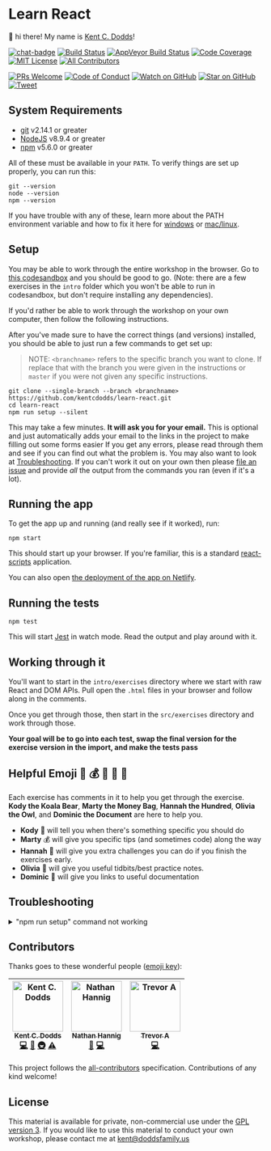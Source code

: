 # Learn React

👋 hi there! My name is [Kent C. Dodds](https://kentcdodds.com)!

[![chat-badge][chat-badge]][chat]
[![Build Status][build-badge]][build]
[![AppVeyor Build Status][win-build-badge]][win-build]
[![Code Coverage][coverage-badge]][coverage]
[![MIT License][license-badge]][license]
[![All Contributors](https://img.shields.io/badge/all_contributors-3-orange.svg?style=flat-square)](#contributors)

[![PRs Welcome][prs-badge]][prs]
[![Code of Conduct][coc-badge]][coc]
[![Watch on GitHub][github-watch-badge]][github-watch]
[![Star on GitHub][github-star-badge]][github-star]
[![Tweet][twitter-badge]][twitter]

## System Requirements

- [git][git] v2.14.1 or greater
- [NodeJS][node] v8.9.4 or greater
- [npm][npm] v5.6.0 or greater

All of these must be available in your `PATH`. To verify things are set up
properly, you can run this:

```
git --version
node --version
npm --version
```

If you have trouble with any of these, learn more about the PATH environment
variable and how to fix it here for [windows][win-path] or
[mac/linux][mac-path].

## Setup

You may be able to work through the entire workshop in the browser. Go to
[this codesandbox](https://codesandbox.io/s/github/kentcdodds/learn-react)
and you should be good to go. (Note: there are a few exercises in the `intro`
folder which you won't be able to run in codesandbox, but don't require
installing any dependencies).

If you'd rather be able to work through the workshop on your own computer, then
follow the following instructions.

After you've made sure to have the correct things (and versions) installed, you
should be able to just run a few commands to get set up:

> NOTE: `<branchname>` refers to the specific branch you want to clone. If
> replace that with the branch you were given in the instructions or `master`
> if you were not given any specific instructions.

```
git clone --single-branch --branch <branchname> https://github.com/kentcdodds/learn-react.git
cd learn-react
npm run setup --silent
```

This may take a few minutes. **It will ask you for your email.** This is
optional and just automatically adds your email to the links in the project to
make filling out some forms easier If you get any errors, please read through
them and see if you can find out what the problem is. You may also want to look
at [Troubleshooting](#troubleshooting). If you can't work it out on your own
then please [file an issue][issue] and provide _all_ the output from the
commands you ran (even if it's a lot).

## Running the app

To get the app up and running (and really see if it worked), run:

```shell
npm start
```

This should start up your browser. If you're familiar, this is a standard
[react-scripts](https://github.com/facebook/create-react-app) application.

You can also open
[the deployment of the app on Netlify](https://learn-reactjs.netlify.com/).

## Running the tests

```shell
npm test
```

This will start [Jest](http://facebook.github.io/jest) in watch mode. Read the
output and play around with it.

## Working through it

You'll want to start in the `intro/exercises` directory where we start with
raw React and DOM APIs. Pull open the `.html` files in your browser and follow
along in the comments.

Once you get through those, then start in the `src/exercises` directory and
work through those.

**Your goal will be to go into each test, swap the final version for the
exercise version in the import, and make the tests pass**

## Helpful Emoji 🐨 💰 💯 🦉 📜

Each exercise has comments in it to help you get through the exercise.
**Kody the Koala Bear**, **Marty the Money Bag**, **Hannah the Hundred**,
**Olivia the Owl**, and **Dominic the Document** are here to help you.

- **Kody** 🐨 will tell you when there's something specific you should do
- **Marty** 💰 will give you specific tips (and sometimes code) along the way
- **Hannah** 💯 will give you extra challenges you can do if you finish the
  exercises early.
- **Olivia** 🦉 will give you useful tidbits/best practice notes.
- **Dominic** 📜 will give you links to useful documentation

## Troubleshooting

<details>

<summary>"npm run setup" command not working</summary>

Here's what the setup script does. If it fails, try doing each of these things
individually yourself:

```
# verify your environment will work with the project
node ./scripts/verify

# install dependencies
npm install

# verify the project is ready to run
npm run build
npm run test:coverage
```

If any of those scripts fail, please try to work out what went wrong by the
error message you get. If you still can't work it out, feel free to
[open an issue][issue] with _all_ the output from that script. I will try to
help if I can.

</details>

## Contributors

Thanks goes to these wonderful people ([emoji key](https://github.com/kentcdodds/all-contributors#emoji-key)):

<!-- ALL-CONTRIBUTORS-LIST:START - Do not remove or modify this section -->
<!-- prettier-ignore -->
| [<img src="https://avatars.githubusercontent.com/u/1500684?v=3" width="100px;" alt="Kent C. Dodds"/><br /><sub><b>Kent C. Dodds</b></sub>](https://kentcdodds.com)<br />[💻](https://github.com/kentcdodds/learn-react/commits?author=kentcdodds "Code") [📖](https://github.com/kentcdodds/learn-react/commits?author=kentcdodds "Documentation") [🚇](#infra-kentcdodds "Infrastructure (Hosting, Build-Tools, etc)") [⚠️](https://github.com/kentcdodds/learn-react/commits?author=kentcdodds "Tests") | [<img src="https://avatars3.githubusercontent.com/u/8210763?v=4" width="100px;" alt="Nathan Hannig"/><br /><sub><b>Nathan Hannig</b></sub>](https://nathanhannig.com)<br />[🐛](https://github.com/kentcdodds/learn-react/issues?q=author%3Anathanhannig "Bug reports") [💻](https://github.com/kentcdodds/learn-react/commits?author=nathanhannig "Code") | [<img src="https://avatars2.githubusercontent.com/u/18534488?v=4" width="100px;" alt="Trevor A"/><br /><sub><b>Trevor A</b></sub>](https://github.com/ta1188)<br />[💻](https://github.com/kentcdodds/learn-react/commits?author=ta1188 "Code") |
| :---: | :---: | :---: |
<!-- ALL-CONTRIBUTORS-LIST:END -->

This project follows the [all-contributors](https://github.com/kentcdodds/all-contributors) specification. Contributions of any kind welcome!

## License

This material is available for private, non-commercial use under the
[GPL version 3](http://www.gnu.org/licenses/gpl-3.0-standalone.html). If you
would like to use this material to conduct your own workshop, please contact me
at kent@doddsfamily.us

[npm]: https://www.npmjs.com/
[node]: https://nodejs.org
[git]: https://git-scm.com/
[chat]: https://gitter.im/kentcdodds/learn-react
[chat-badge]: https://img.shields.io/gitter/room/kentcdodds/learn-react.js.svg?style=flat-square&logo=gitter-white
[build-badge]: https://img.shields.io/travis/kentcdodds/learn-react.svg?style=flat-square&logo=travis
[build]: https://travis-ci.org/kentcdodds/learn-react
[license-badge]: https://img.shields.io/badge/license-GPL%203.0%20License-blue.svg?style=flat-square
[license]: https://github.com/kentcdodds/learn-react/blob/master/README.md#license
[prs-badge]: https://img.shields.io/badge/PRs-welcome-brightgreen.svg?style=flat-square
[prs]: http://makeapullrequest.com
[donate-badge]: https://img.shields.io/badge/$-support-green.svg?style=flat-square
[donate]: http://kcd.im/donate
[coc-badge]: https://img.shields.io/badge/code%20of-conduct-ff69b4.svg?style=flat-square
[coc]: https://github.com/kentcdodds/learn-react/blob/master/CODE_OF_CONDUCT.md
[github-watch-badge]: https://img.shields.io/github/watchers/kentcdodds/learn-react.svg?style=social
[github-watch]: https://github.com/kentcdodds/learn-react/watchers
[github-star-badge]: https://img.shields.io/github/stars/kentcdodds/learn-react.svg?style=social
[github-star]: https://github.com/kentcdodds/learn-react/stargazers
[twitter]: https://twitter.com/intent/tweet?text=Check%20out%20learn-react%20by%20@kentcdodds%20https://github.com/kentcdodds/learn-react%20%F0%9F%91%8D
[twitter-badge]: https://img.shields.io/twitter/url/https/github.com/kentcdodds/learn-react.svg?style=social
[emojis]: https://github.com/kentcdodds/all-contributors#emoji-key
[all-contributors]: https://github.com/kentcdodds/all-contributors
[win-path]: https://www.howtogeek.com/118594/how-to-edit-your-system-path-for-easy-command-line-access/
[mac-path]: http://stackoverflow.com/a/24322978/971592
[issue]: https://github.com/kentcdodds/learn-react/issues/new
[win-build-badge]: https://img.shields.io/appveyor/ci/kentcdodds/learn-react.svg?style=flat-square&logo=appveyor
[win-build]: https://ci.appveyor.com/project/kentcdodds/learn-react
[coverage-badge]: https://img.shields.io/codecov/c/github/kentcdodds/learn-react.svg?style=flat-square
[coverage]: https://codecov.io/github/kentcdodds/learn-react
[watchman]: https://facebook.github.io/watchman/docs/install.html
